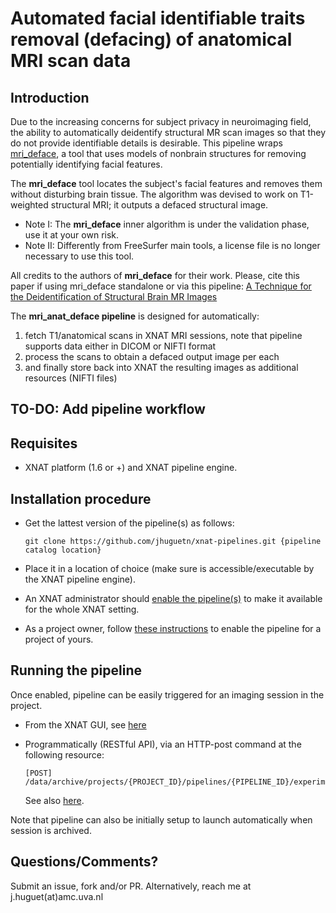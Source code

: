 # Automated facial identifiable traits removal (defacing) of anatomical MRI scan data

## Introduction
Due to the increasing concerns for subject privacy in neuroimaging field, the ability to automatically deidentify structural MR scan images so that they do not provide identifiable details is desirable. This pipeline wraps [mri_deface](https://surfer.nmr.mgh.harvard.edu/fswiki/mri_deface), a tool that uses models of nonbrain structures for removing potentially identifying facial features.

The **mri_deface** tool locates the subject's facial features and removes them without disturbing brain tissue. The algorithm was devised to work on T1-weighted structural MRI; it outputs a defaced structural image. 

* Note I: The **mri_deface** inner algorithm is under the validation phase, use it at your own risk.
* Note II: Differently from FreeSurfer main tools, a license file is no longer necessary to use this tool.

All credits to the authors of **mri_deface** for their work. Please, cite this paper if using mri_deface standalone or via this pipeline: [A Technique for the Deidentification of Structural Brain MR Images](https://www.ncbi.nlm.nih.gov/pmc/articles/PMC2408762)

The **mri_anat_deface pipeline** is designed for automatically: 

1. fetch T1/anatomical scans in XNAT MRI sessions, note that pipeline supports data either in DICOM or NIFTI format
2. process the scans to obtain a defaced output image per each
3. and finally store back into XNAT the resulting images as additional resources (NIFTI files)

## TO-DO: Add pipeline workflow

## Requisites

- XNAT platform (1.6 or +) and XNAT pipeline engine.  

## Installation procedure

* Get the lattest version of the pipeline(s) as follows: 

  ```
  git clone https://github.com/jhuguetn/xnat-pipelines.git {pipeline catalog location}
  ```
  
* Place it in a location of choice (make sure is accessible/executable by the XNAT pipeline engine).
* An XNAT administrator should [enable the pipeline(s)](https://wiki.xnat.org/display/XNAT16/Installing+Pipelines+in+XNAT) to make it available for the whole XNAT setting.
* As a project owner, follow [these instructions](https://wiki.xnat.org/display/XNAT16/Working+with+Processing+Pipelines) to enable the pipeline for a project of yours.

## Running the pipeline

Once enabled, pipeline can be easily triggered for an imaging session in the project.

* From the XNAT GUI, see [here](https://wiki.xnat.org/display/XNAT16/Working+with+Processing+Pipelines#WorkingwithProcessingPipelines-RunningPipelinesonyourProject)

* Programmatically (RESTful API), via an HTTP-post command at the following resource: 

  ```
  [POST] /data/archive/projects/{PROJECT_ID}/pipelines/{PIPELINE_ID}/experiments/{EXPERIMENT_ID}
  ```
  
  See also [here](https://github.com/jhuguetn/xnat-scripts/tree/master/pipeline_launcher).

Note that pipeline can also be initially setup to launch automatically when session is archived.

## Questions/Comments?

Submit an issue, fork and/or PR. Alternatively, reach me at j.huguet(at)amc.uva.nl
